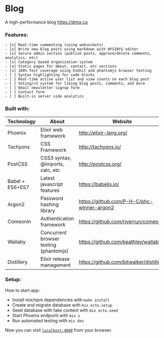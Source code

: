 # Blog

A high-performance blog https://dmix.ca

### Features:

    - [x] Real-time commenting (using websockets)
    - [x] Write new blog posts using markdown with WYSIWYG editor
    - [x] Secure admin section (publish posts, approve/delete comments, analytics, etc)
    - [x] Category based organization system
    - [x] Static pages for about, contact, etc sections
    - [x] 100% Test coverage using ExUnit and phantomjs browser testing
    - [ ] Syntax highlighting for code blocks
    - [ ] Real-time active user list and view counts on each blog post
    - [ ] Voting/<3 system for liking blog posts, comments, and more
    - [ ] Email newsletter signup form
    - [ ] Contact form
    - [ ] Built-in server side analytics

### Built with:

Technology | About | Website
------------ | ------------ | -------------
Phoenix | Elixir web framework | http://elixir-lang.org/
Tachyons | CSS Framework | http://tachyons.io/
PostCSS | CSS3 syntax, @imports, calc, etc | http://postcss.org/
Babel + ES6+ES7 | Latest javascript features | https://babeljs.io/
Argon2 | Password hashing library | https://github.com/P-H-C/phc-winner-argon2
Comeonin  | Authentication framework | https://github.com/riverrun/comeonin
Wallaby | Concurrent browser testing (phantomjs) | https://github.com/keathley/wallaby
Distillery | Elixir release management | https://github.com/bitwalker/distillery

### Setup:

How to start app:

  * Install mix/npm dependencies with `make install`
  * Create and migrate database with `mix ecto.setup`
  * Seed database with fake content with `mix ecto.seed`
  * Start Phoenix endpoint with `mix s` 
  * Run automated testing with `mix dev`

Now you can visit [`localhost:4000`](http://localhost:4000) from your browser.
